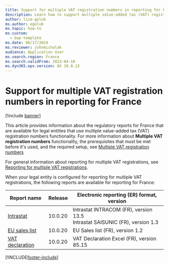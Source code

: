 ```yaml
---
title: Support for multiple VAT registration numbers in reporting for France
description: Learn how to support multiple value-added tax (VAT) registration numbers in reporting for France with a table that outlines versions for various report names.
author: liza-golub
ms.author: egolub
ms.topic: how-to
ms.custom: 
  - bap-template
ms.date: 06/17/2024
ms.reviewer: johnmichalak
audience: Application User
ms.search.region: France
ms.search.validFrom: 2023-04-10
ms.dyn365.ops.version: AX 10.0.13
---
```


# Support for multiple VAT registration numbers in reporting for France

[!include [banner](../../includes/banner.md)]

This article provides information about the regulatory reports for France that are available for legal entities that use multiple value-added tax (VAT) registration numbers functionality. For more information about **Multiple VAT registration numbers** functionality, the prerequisites that must be met before it's used, and the required setup, see [Multiple VAT registration numbers](../global/emea-multiple-vat-registration-numbers.md)

For general information about reporting for multiple VAT registrations, see [Reporting for multiple VAT registrations](../global/emea-reporting-for-multiple-vat-registrations.md).

When your legal entity is configured for reporting for multiple VAT registrations, the following reports are available for reporting for France:

| Report name     | Release | Electronic reporting (ER) format, version                |
|-----------------|---------|-----------------------------------|
| [Intrastat](emea-fra-intrastat.md)       | 10.0.20 | Intrastat INTRACOM (FR), version 13.5<br>Intrastat SAISUNIC (FR), version 1.3 |
| [EU sales list](emea-fra-eu-sales-list.md)   | 10.0.20 | EU Sales list (FR), version 1.2  |
| [VAT declaration](emea-fra-VAT-declaration-preview-France.md) | 10.0.20 | VAT Declaration Excel (FR), version 85.15 |



[!INCLUDE[footer-include](../../../includes/footer-banner.md)]
